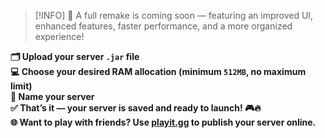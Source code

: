 > [!INFO]
> 🚀 A full remake is coming soon — featuring an improved UI, enhanced features, faster performance, and a more organized experience!

**🗂️ Upload your server `.jar` file**  
**💻 Choose your desired RAM allocation (minimum `512MB`, no maximum limit)**  
**📝 Name your server**  
**✅ That’s it — your server is saved and ready to launch! 🎮🔥**  
**🌐 Want to play with friends? Use [playit.gg](https://playit.gg/) to publish your server online.**
